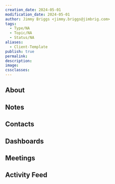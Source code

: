 ```yaml
---
creation_date: 2024-05-01
modification_date: 2024-05-01
author: Jimmy Briggs <jimmy.briggs@jimbrig.com>
tags:
  - Type/NA
  - Topic/NA
  - Status/NA
aliases:
  - Client-Template
publish: true
permalink:
description:
image:
cssclasses:
---
```


## About

## Notes

## Contacts

## Dashboards

## Meetings

## Activity Feed


